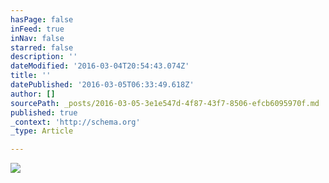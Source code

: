 ```yaml
---
hasPage: false
inFeed: true
inNav: false
starred: false
description: ''
dateModified: '2016-03-04T20:54:43.074Z'
title: ''
datePublished: '2016-03-05T06:33:49.618Z'
author: []
sourcePath: _posts/2016-03-05-3e1e547d-4f87-43f7-8506-efcb6095970f.md
published: true
_context: 'http://schema.org'
_type: Article

---
```

![](https://the-grid-user-content.s3-us-west-2.amazonaws.com/b9c19174-202e-49d1-bca1-9630561e03b6.jpg)